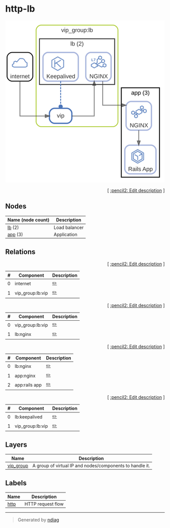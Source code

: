 # http-lb

![view](view-http-lb.svg)



<p align="right">
  [ <a href="../input/ndiag.descriptions/_view-http-lb.md">:pencil2: Edit description</a> ]
<p>

## Nodes

| Name (node count) | Description |
| --- | --- |
| [lb](node-lb.md) (2) | Load balancer |
| [app](node-app.md) (3) | Application |

## Relations

<p align="right">
  [ <a href="../input/ndiag.descriptions/_relation-internet-4046636.md">:pencil2: Edit description</a> ]
<p>

| # | Component | Description |
| --- | --- | --- |
| 0 | internet |  <a href="../input/ndiag.descriptions/_component-internet.md">:pencil2:</a> |
| 1 | vip_group:lb:vip |  <a href="../input/ndiag.descriptions/_component-vip_group_lb_vip.md">:pencil2:</a> |


<p align="right">
  [ <a href="../input/ndiag.descriptions/_relation-vip_group_lb_vip-f0e7297.md">:pencil2: Edit description</a> ]
<p>

| # | Component | Description |
| --- | --- | --- |
| 0 | vip_group:lb:vip |  <a href="../input/ndiag.descriptions/_component-vip_group_lb_vip.md">:pencil2:</a> |
| 1 | lb:nginx |  <a href="../input/ndiag.descriptions/_component-lb_nginx.md">:pencil2:</a> |


<p align="right">
  [ <a href="../input/ndiag.descriptions/_relation-lb_nginx-514d407.md">:pencil2: Edit description</a> ]
<p>

| # | Component | Description |
| --- | --- | --- |
| 0 | lb:nginx |  <a href="../input/ndiag.descriptions/_component-lb_nginx.md">:pencil2:</a> |
| 1 | app:nginx |  <a href="../input/ndiag.descriptions/_component-app_nginx.md">:pencil2:</a> |
| 2 | app:rails app |  <a href="../input/ndiag.descriptions/_component-app_rails_app.md">:pencil2:</a> |


<p align="right">
  [ <a href="../input/ndiag.descriptions/_relation-lb_keepalived-afc5653.md">:pencil2: Edit description</a> ]
<p>

| # | Component | Description |
| --- | --- | --- |
| 0 | lb:keepalived |  <a href="../input/ndiag.descriptions/_component-lb_keepalived.md">:pencil2:</a> |
| 1 | vip_group:lb:vip |  <a href="../input/ndiag.descriptions/_component-vip_group_lb_vip.md">:pencil2:</a> |



## Layers

| Name | Description |
| --- | --- |
| [vip_group](layer-vip_group.md) | A group of virtual IP and nodes/components to handle it. |


## Labels

| Name | Description |
| --- | --- |
| [http](label-http.md) | HTTP request flow |

---

> Generated by [ndiag](https://github.com/k1LoW/ndiag)
